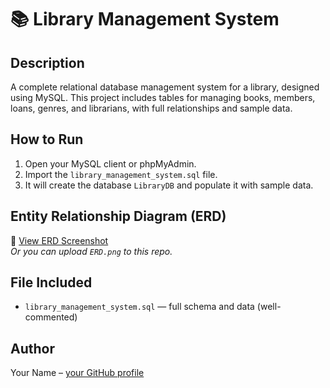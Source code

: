 # 📚 Library Management System

## Description

A complete relational database management system for a library, designed using MySQL. This project includes tables for managing books, members, loans, genres, and librarians, with full relationships and sample data.

## How to Run

1. Open your MySQL client or phpMyAdmin.
2. Import the `library_management_system.sql` file.
3. It will create the database `LibraryDB` and populate it with sample data.

## Entity Relationship Diagram (ERD)

📌 [View ERD Screenshot](https://link-to-your-image-or-file.com)  
*Or you can upload `ERD.png` to this repo.*

## File Included

- `library_management_system.sql` — full schema and data (well-commented)

## Author

Your Name – [your GitHub profile](https://github.com/yourusername)
